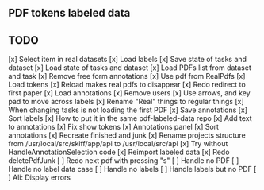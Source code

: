## PDF tokens labeled data


## TODO 

[x] Select item in real datasets
[x] Load labels
[x] Save state of tasks and dataset
[x] Load state of tasks and dataset
[x] Load PDFs list from dataset and task
[x] Remove free form annotations
[x] Use pdf from RealPdfs
[x] Load tokens
[x] Reload makes real pdfs to disappear
[x] Redo redirect to first paper
[x] Load annotations
[x] Remove users
[x] Use arrows, and key pad to move across labels
[x] Rename "Real" things to regular things
[x] When changing tasks is not loading the first PDF
[x] Save annotations
[x] Sort labels
[x] How to put it in the same pdf-labeled-data repo
[x] Add text to annotations
[x] Fix show tokens
[x] Annotations panel
[x] Sort annotations
[x] Recreate finished and junk
[x] Rename projects structure from /usr/local/src/skiff/app/api to /usr/local/src/api
[x] Try without HandleAnnotationSelection code
[x] Reimport labeled data
[x] Redo deletePdfJunk
[ ] Redo next pdf with pressing "s"
[ ] Handle no PDF
[ ] Handle no label data case
[ ] Handle no labels
[ ] Handle labels but no PDF
[ ] Ali: Display errors 
